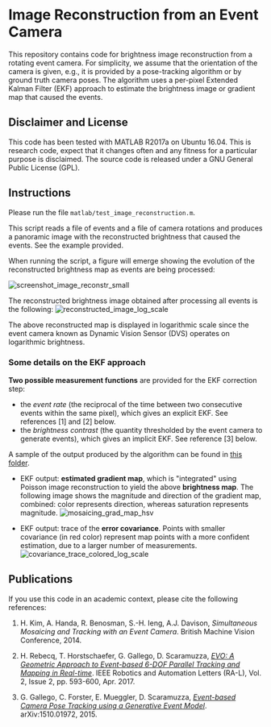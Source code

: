 # Image Reconstruction from an Event Camera

This repository contains code for brightness image reconstruction from a rotating event camera. 
For simplicity, we assume that the orientation of the camera is given, e.g., it is provided by a pose-tracking algorithm or by ground truth camera poses. 
The algorithm uses a per-pixel Extended Kalman Filter (EKF) approach to estimate the brightness image or gradient map that caused the events.

## Disclaimer and License

This code has been tested with MATLAB R2017a on Ubuntu 16.04.
This is research code, expect that it changes often and any fitness for a particular purpose is disclaimed.
The source code is released under a GNU General Public License (GPL).


## Instructions

Please run the file `matlab/test_image_reconstruction.m`.

This script reads a file of events and a file of camera rotations and produces a panoramic image with the reconstructed brightness that caused the events. See the example provided.

When running the script, a figure will emerge showing the evolution of the reconstructed brightness map as events are being processed:

![screenshot_image_reconstr_small](https://user-images.githubusercontent.com/8024432/27339188-6b586840-55d7-11e7-8999-fa8dba6399c1.png)

The reconstructed brightness image obtained after processing all events is the following: 
![reconstructed_image_log_scale](https://github.com/uzh-rpg/rpg_image_reconstruction_from_events/blob/master/data/synth1/sample_output/reconstructed_image_log_scale.jpg)

The above reconstructed map is displayed in logarithmic scale since the event camera known as Dynamic Vision Sensor (DVS) operates on logarithmic brightness.

### Some details on the EKF approach

**Two possible measurement functions** are provided for the EKF correction step: 
  - the *event rate* (the reciprocal of the time between two consecutive events within the same pixel), which gives an explicit EKF. See references [1] and [2] below.
  - the *brightness contrast* (the quantity thresholded by the event camera to generate events), which gives an implicit EKF. See reference [3] below.
  
A sample of the output produced by the algorithm can be found in [this folder](https://github.com/uzh-rpg/rpg_image_reconstruction_from_events/tree/master/data/synth1/sample_output).

  - EKF output: **estimated gradient map**, which is "integrated" using Poisson image reconstruction to yield the above **brightness map**. 
  The following image shows the magnitude and direction of the gradient map, combined: color represents direction, whereas saturation represents magnitude.
  ![mosaicing_grad_map_hsv](https://github.com/uzh-rpg/rpg_image_reconstruction_from_events/blob/master/data/synth1/sample_output/mosaicing_grad_map_hsv.png)

  - EKF output: trace of the **error covariance**. Points with smaller covariance (in red color) represent map points with a more confident estimation, due to a larger number of measurements.
  ![covariance_trace_colored_log_scale](https://github.com/uzh-rpg/rpg_image_reconstruction_from_events/blob/master/data/synth1/sample_output/covariance_trace_colored_log_scale.jpg)


## Publications

If you use this code in an academic context, please cite the following references:

  1. H. Kim, A. Handa, R. Benosman, S.-H. Ieng, A.J. Davison, 
  *Simultaneous Mosaicing and Tracking with an Event Camera*.
  British Machine Vision Conference, 2014.

  2. H. Rebecq, T. Horstschaefer, G. Gallego, D. Scaramuzza, 
  [*EVO: A Geometric Approach to Event-based 6-DOF Parallel Tracking and Mapping in Real-time*](http://rpg.ifi.uzh.ch/docs/RAL16_EVO.pdf). 
  IEEE Robotics and Automation Letters (RA-L), Vol. 2, Issue 2, pp. 593-600, Apr. 2017.

  3. G. Gallego, C. Forster, E. Mueggler, D. Scaramuzza, 
  [*Event-based Camera Pose Tracking using a Generative Event Model*](https://arxiv.org/pdf/1510.01972v1).
  arXiv:1510.01972, 2015.
